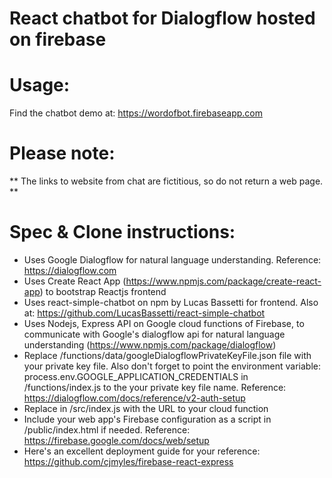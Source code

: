 # React chatbot for Dialogflow hosted on firebase

# Usage:
Find the chatbot demo at: 
https://wordofbot.firebaseapp.com

# Please note: 
** The links to website from chat are fictitious, so do not return a web page. **

# Spec & Clone instructions: 
* Uses Google Dialogflow for natural language understanding. Reference: https://dialogflow.com
* Uses Create React App (https://www.npmjs.com/package/create-react-app) to bootstrap Reactjs frontend
* Uses react-simple-chatbot on npm by Lucas Bassetti for frontend. Also at: https://github.com/LucasBassetti/react-simple-chatbot
* Uses Nodejs, Express API on Google cloud functions of Firebase, to communicate with Google's dialogflow api for natural language understanding (https://www.npmjs.com/package/dialogflow)
* Replace /functions/data/googleDialogflowPrivateKeyFile.json file with your private key file. Also don't forget to point the environment variable: process.env.GOOGLE_APPLICATION_CREDENTIALS in /functions/index.js to the your private key file name. Reference: https://dialogflow.com/docs/reference/v2-auth-setup
* Replace <URLofCloudfunction> in /src/index.js with the URL to your cloud function
* Include your web app's Firebase configuration as a script in /public/index.html if needed. Reference: https://firebase.google.com/docs/web/setup
* Here's an excellent deployment guide for your reference: https://github.com/cjmyles/firebase-react-express
